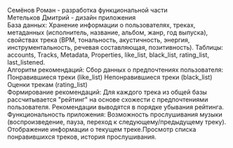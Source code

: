 Семёнов Роман - разработка функциональной части  
Метельков Дмитрий - дизайн приложения  
База данных: Хранение информации о пользователях, треках, метаданных (исполнитель, название, альбом, жанр, год выпуска), свойствах трека (BPM, тональность, акустичность, энергия, инструментальность, речевая составляющая, позитивность). Таблицы: accounts, Tracks, Metadata, Properties, like_list, black_list, rating_list, last_listened.    
Алгоритм рекомендаций: Сбор данных о предпочтениях пользователя: Понравившиеся треки (like_list) Непонравившиеся треки (black_list) Оценки трекам (rating_list)  
Формирование рекомендаций: Для каждого трека из общей базы рассчитывается "рейтинг" на основе схожести с предпочтениями пользователя. Рекомендации выводятся в порядке убывания рейтинга.  
Функциональность приложения: Возможность прослушивания музыки (воспроизведение, пауза, переход к следующему/предыдущему треку). Отображение информации о текущем треке.Просмотр списка понравившихся треков, история прослушивания.  

